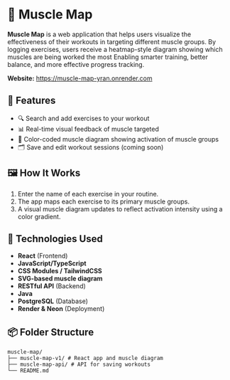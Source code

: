 # 💪 Muscle Map

**Muscle Map** is a web application that helps users visualize the effectiveness of their workouts in targeting different muscle groups. 
By logging exercises, users receive a heatmap-style diagram showing which muscles are being worked the most
Enabling smarter training, better balance, and more effective progress tracking.

**Website:** https://muscle-map-yran.onrender.com

## 🚀 Features

- 🔍 Search and add exercises to your workout
- 📊 Real-time visual feedback of muscle targeted
- 🎨 Color-coded muscle diagram showing activation of muscle groups
- 🗂 Save and edit workout sessions (coming soon)

## 🖼 How It Works

1. Enter the name of each exercise in your routine.
2. The app maps each exercise to its primary muscle groups.
3. A visual muscle diagram updates to reflect activation intensity using a color gradient.

## 🧬 Technologies Used

- **React** (Frontend)
- **JavaScript/TypeScript**
- **CSS Modules / TailwindCSS**
- **SVG-based muscle diagram**
- **RESTful API** (Backend)
- **Java**
- **PostgreSQL** (Database)
- **Render & Neon** (Deployment)

## 📦 Folder Structure
```
muscle-map/
├── muscle-map-v1/ # React app and muscle diagram
├── muscle-map-api/ # API for saving workouts
└── README.md
```
